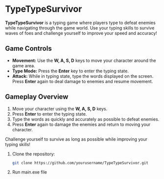 # TypeTypeSurvivor

**TypeTypeSurvivor** is a typing game where players type to defeat enemies while navigating through the game world. Use your typing skills to survive waves of foes and challenge yourself to improve your speed and accuracy!

## Game Controls

- **Movement:** Use the **W, A, S, D** keys to move your character around the game area.
- **Type Mode:** Press the **Enter** key to enter the typing state. 
- **Attack:** While in typing state, type the words displayed on the screen. Press **Enter** again to deal damage to enemies and resume movement.

## Gameplay Overview

1. Move your character using the **W, A, S, D** keys.
2. Press **Enter** to enter the typing state.
3. Type the words as quickly and accurately as possible to defeat enemies.
4. Press **Enter** again to damage the enemies and return to moving your character.

Challenge yourself to survive as long as possible while improving your typing skills!

1. Clone the repository:
   ```bash
   git clone https://github.com/yourusername/TypeTypeSurvivor.git
2. Run main.exe file
